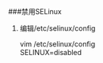 ###禁用SELinux

1.  编辑/etc/selinux/config
  
      vim /etc/selinux/config       
          SELINUX=disabled